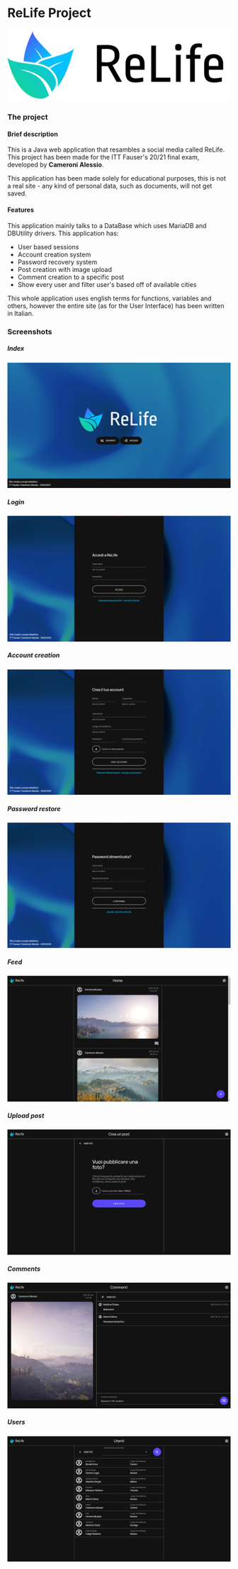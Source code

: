 # ReLife Project

![](https://github.com/alessiocameroni/relifeproject/blob/master/src/main/webapp/resources/img/png/logo-gr-txt-bl.png)

### The project
#### Brief description
This is a Java web application that resambles a social media called ReLife.
This project has been made for the ITT Fauser's 20/21 final exam, developed by **Cameroni Alessio**.

This application has been made solely for educational purposes, this is not a real site - any kind of personal data, such as documents, will not get saved.


#### Features
This application mainly talks to a DataBase which uses MariaDB and DBUtility drivers.
This application has:
- User based sessions
- Account creation system
- Password recovery system
- Post creation with image upload
- Comment creation to a specific post
- Show every user and filter user's based off of available cities

This whole application uses english terms for functions, variables and others, however the entire site (as for the User Interface) has been written in Italian.

### Screenshots
##### Index
![](https://github.com/alessiocameroni/relifeproject/blob/master/src/main/webapp/resources/img/screenshots/index.png)

##### Login
![](https://github.com/alessiocameroni/relifeproject/blob/master/src/main/webapp/resources/img/screenshots/login.png)

##### Account creation
![](https://github.com/alessiocameroni/relifeproject/blob/master/src/main/webapp/resources/img/screenshots/creaaccount.png)

##### Password restore
![](https://github.com/alessiocameroni/relifeproject/blob/master/src/main/webapp/resources/img/screenshots/recuperapassword.png)

##### Feed
![](https://github.com/alessiocameroni/relifeproject/blob/master/src/main/webapp/resources/img/screenshots/feed.png)

##### Upload post
![](https://github.com/alessiocameroni/relifeproject/blob/master/src/main/webapp/resources/img/screenshots/caricapost.png)

##### Comments
![](https://github.com/alessiocameroni/relifeproject/blob/master/src/main/webapp/resources/img/screenshots/commenti.png)

##### Users
![](https://github.com/alessiocameroni/relifeproject/blob/master/src/main/webapp/resources/img/screenshots/users.png)
